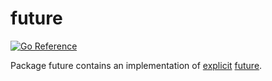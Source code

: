 # future

[![Go Reference](https://pkg.go.dev/badge/github.com/solsw/future.svg)](https://pkg.go.dev/github.com/solsw/future)

Package future contains an implementation of [explicit](https://en.wikipedia.org/wiki/Futures_and_promises#Implicit_vs._explicit) [future](https://en.wikipedia.org/wiki/Futures_and_promises).